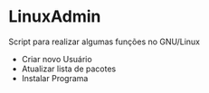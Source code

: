 # LinuxAdmin

Script para realizar algumas funções no GNU/Linux

* Criar novo Usuário
* Atualizar lista de pacotes
* Instalar Programa
